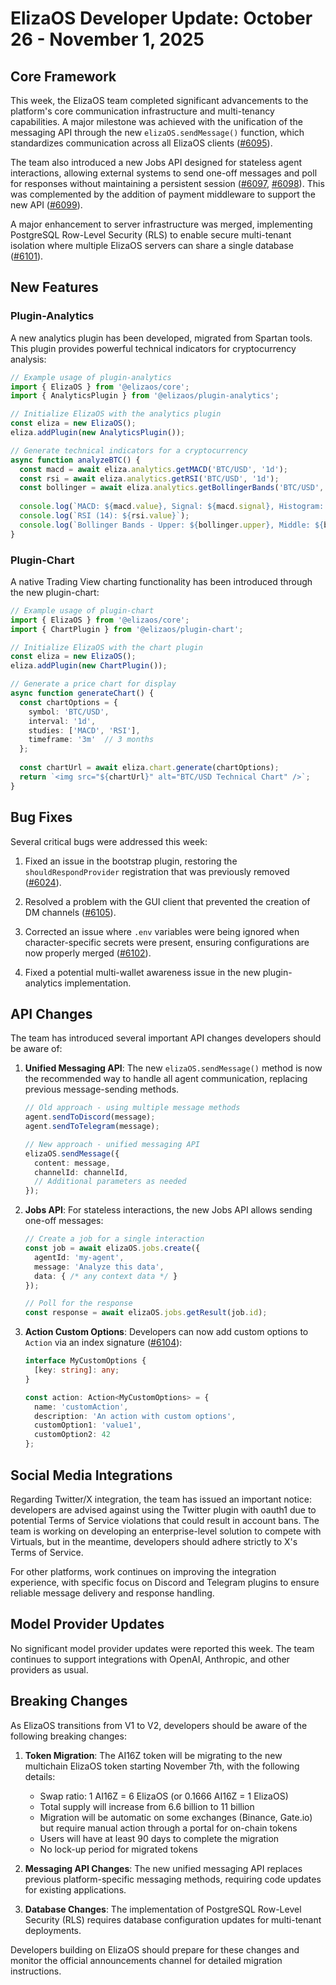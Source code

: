 # ElizaOS Developer Update: October 26 - November 1, 2025

## Core Framework

This week, the ElizaOS team completed significant advancements to the platform's core communication infrastructure and multi-tenancy capabilities. A major milestone was achieved with the unification of the messaging API through the new `elizaOS.sendMessage()` function, which standardizes communication across all ElizaOS clients ([#6095](https://github.com/elizaos/eliza/pull/6095)).

The team also introduced a new Jobs API designed for stateless agent interactions, allowing external systems to send one-off messages and poll for responses without maintaining a persistent session ([#6097](https://github.com/elizaos/eliza/pull/6097), [#6098](https://github.com/elizaos/eliza/pull/6098)). This was complemented by the addition of payment middleware to support the new API ([#6099](https://github.com/elizaos/eliza/pull/6099)).

A major enhancement to server infrastructure was merged, implementing PostgreSQL Row-Level Security (RLS) to enable secure multi-tenant isolation where multiple ElizaOS servers can share a single database ([#6101](https://github.com/elizaos/eliza/pull/6101)).

## New Features

### Plugin-Analytics

A new analytics plugin has been developed, migrated from Spartan tools. This plugin provides powerful technical indicators for cryptocurrency analysis:

```typescript
// Example usage of plugin-analytics
import { ElizaOS } from '@elizaos/core';
import { AnalyticsPlugin } from '@elizaos/plugin-analytics';

// Initialize ElizaOS with the analytics plugin
const eliza = new ElizaOS();
eliza.addPlugin(new AnalyticsPlugin());

// Generate technical indicators for a cryptocurrency
async function analyzeBTC() {
  const macd = await eliza.analytics.getMACD('BTC/USD', '1d');
  const rsi = await eliza.analytics.getRSI('BTC/USD', '1d');
  const bollinger = await eliza.analytics.getBollingerBands('BTC/USD', '4h');
  
  console.log(`MACD: ${macd.value}, Signal: ${macd.signal}, Histogram: ${macd.histogram}`);
  console.log(`RSI (14): ${rsi.value}`);
  console.log(`Bollinger Bands - Upper: ${bollinger.upper}, Middle: ${bollinger.middle}, Lower: ${bollinger.lower}`);
}
```

### Plugin-Chart

A native Trading View charting functionality has been introduced through the new plugin-chart:

```typescript
// Example usage of plugin-chart
import { ElizaOS } from '@elizaos/core';
import { ChartPlugin } from '@elizaos/plugin-chart';

// Initialize ElizaOS with the chart plugin
const eliza = new ElizaOS();
eliza.addPlugin(new ChartPlugin());

// Generate a price chart for display
async function generateChart() {
  const chartOptions = {
    symbol: 'BTC/USD',
    interval: '1d',
    studies: ['MACD', 'RSI'],
    timeframe: '3m'  // 3 months
  };
  
  const chartUrl = await eliza.chart.generate(chartOptions);
  return `<img src="${chartUrl}" alt="BTC/USD Technical Chart" />`;
}
```

## Bug Fixes

Several critical bugs were addressed this week:

1. Fixed an issue in the bootstrap plugin, restoring the `shouldRespondProvider` registration that was previously removed ([#6024](https://github.com/elizaos/eliza/pull/6024)).

2. Resolved a problem with the GUI client that prevented the creation of DM channels ([#6105](https://github.com/elizaos/eliza/pull/6105)).

3. Corrected an issue where `.env` variables were being ignored when character-specific secrets were present, ensuring configurations are now properly merged ([#6102](https://github.com/elizaos/eliza/pull/6102)).

4. Fixed a potential multi-wallet awareness issue in the new plugin-analytics implementation.

## API Changes

The team has introduced several important API changes developers should be aware of:

1. **Unified Messaging API**: The new `elizaOS.sendMessage()` method is now the recommended way to handle all agent communication, replacing previous message-sending methods.

   ```typescript
   // Old approach - using multiple message methods
   agent.sendToDiscord(message);
   agent.sendToTelegram(message);
   
   // New approach - unified messaging API
   elizaOS.sendMessage({
     content: message,
     channelId: channelId,
     // Additional parameters as needed
   });
   ```

2. **Jobs API**: For stateless interactions, the new Jobs API allows sending one-off messages:

   ```typescript
   // Create a job for a single interaction
   const job = await elizaOS.jobs.create({
     agentId: 'my-agent',
     message: 'Analyze this data',
     data: { /* any context data */ }
   });
   
   // Poll for the response
   const response = await elizaOS.jobs.getResult(job.id);
   ```

3. **Action Custom Options**: Developers can now add custom options to `Action` via an index signature ([#6104](https://github.com/elizaos/eliza/pull/6104)):

   ```typescript
   interface MyCustomOptions {
     [key: string]: any;
   }
   
   const action: Action<MyCustomOptions> = {
     name: 'customAction',
     description: 'An action with custom options',
     customOption1: 'value1',
     customOption2: 42
   };
   ```

## Social Media Integrations

Regarding Twitter/X integration, the team has issued an important notice: developers are advised against using the Twitter plugin with oauth1 due to potential Terms of Service violations that could result in account bans. The team is working on developing an enterprise-level solution to compete with Virtuals, but in the meantime, developers should adhere strictly to X's Terms of Service.

For other platforms, work continues on improving the integration experience, with specific focus on Discord and Telegram plugins to ensure reliable message delivery and response handling.

## Model Provider Updates

No significant model provider updates were reported this week. The team continues to support integrations with OpenAI, Anthropic, and other providers as usual.

## Breaking Changes

As ElizaOS transitions from V1 to V2, developers should be aware of the following breaking changes:

1. **Token Migration**: The AI16Z token will be migrating to the new multichain ElizaOS token starting November 7th, with the following details:
   - Swap ratio: 1 AI16Z = 6 ElizaOS (or 0.1666 AI16Z = 1 ElizaOS)
   - Total supply will increase from 6.6 billion to 11 billion
   - Migration will be automatic on some exchanges (Binance, Gate.io) but require manual action through a portal for on-chain tokens
   - Users will have at least 90 days to complete the migration
   - No lock-up period for migrated tokens

2. **Messaging API Changes**: The new unified messaging API replaces previous platform-specific messaging methods, requiring code updates for existing applications.

3. **Database Changes**: The implementation of PostgreSQL Row-Level Security (RLS) requires database configuration updates for multi-tenant deployments.

Developers building on ElizaOS should prepare for these changes and monitor the official announcements channel for detailed migration instructions.